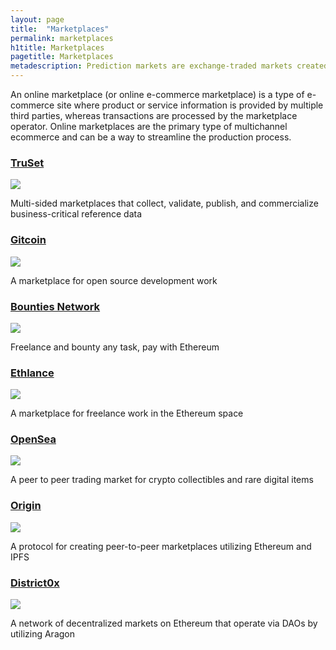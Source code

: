 ```yaml
---
layout: page
title:  "Marketplaces"
permalink: marketplaces
h1title: Marketplaces
pagetitle: Marketplaces
metadescription: Prediction markets are exchange-traded markets created for the purpose of trading the outcome of events.
---
```


An online marketplace (or online e-commerce marketplace) is a type of e-commerce site where product or service information is provided by multiple third parties, whereas transactions are processed by the marketplace operator. Online marketplaces are the primary type of multichannel ecommerce and can be a way to streamline the production process.

### [TruSet](https://www.truset.com/)

![](//image.thum.io/get/width/500/crop/600/https://www.truset.com/)

Multi-sided marketplaces that collect, validate, publish, and commercialize business-critical reference data

### [Gitcoin](https://gitcoin.co/)

![](//image.thum.io/get/width/500/crop/600/https://gitcoin.co/)

A marketplace for open source development work

### [Bounties Network](https://bounties.network/)

![](//image.thum.io/get/width/500/crop/600/https://bounties.network/)

Freelance and bounty any task, pay with Ethereum

### [Ethlance](https://ethlance.com/)

![](//image.thum.io/get/width/500/crop/600/https://ethlance.com/)

A marketplace for freelance work in the Ethereum space

### [OpenSea](https://opensea.io/)

![](//image.thum.io/get/width/500/crop/600/https://opensea.io/)

A peer to peer trading market for crypto collectibles and rare digital items

### [Origin](https://www.originprotocol.com/en)

![](//image.thum.io/get/width/500/crop/600/https://www.originprotocol.com/en)

A protocol for creating peer-to-peer marketplaces utilizing Ethereum and IPFS

### [District0x](https://district0x.io/)

![](//image.thum.io/get/width/500/crop/600/https://district0x.io/)

A network of decentralized markets on Ethereum that operate via DAOs by utilizing Aragon
